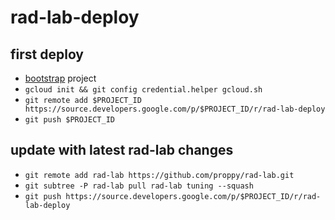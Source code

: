 # rad-lab-deploy

## first deploy

- [bootstrap](bootstrap/) project
- `gcloud init && git config credential.helper gcloud.sh`
- `git remote add $PROJECT_ID https://source.developers.google.com/p/$PROJECT_ID/r/rad-lab-deploy`
- `git push $PROJECT_ID`

## update with latest rad-lab changes

- `git remote add rad-lab https://github.com/proppy/rad-lab.git`
- `git subtree -P rad-lab pull rad-lab tuning --squash`
- `git push https://source.developers.google.com/p/$PROJECT_ID/r/rad-lab-deploy`
